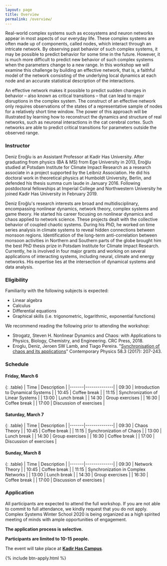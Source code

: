 ```yaml
---
layout: page
title: Overview
permalink: /overview/
---
```


Real-world complex systems such as ecosystems and neuron networks appear in most aspects of our everyday life. These complex systems are often made up of components, called nodes, which interact through an intricate network. By observing past behavior of such complex systems, it may be possible to predict behavior for some time in the future. However, it is much more difficult to predict new behavior of such complex systems when the parameters change to a new range. In this workshop we will examine this challenge by building an effective network, that is, a faithful model of the network consisting of the underlying local dynamics at each node and an accurate statistical description of the interactions.

An effective network makes it possible to predict sudden changes in behavior – also known as critical transitions – that can lead to major disruptions in the complex system. The construct of an effective network only requires observations of the states of a representative sample of nodes for a relatively short time window. The power of this approach will be illustrated by learning how to reconstruct the dynamics and structure of real networks, such as neuronal interactions in the cat cerebral cortex. Such networks are able to predict critical transitions for parameters outside the observed range.

### Instructor

Deniz Eroğlu is an Assistant Professor at Kadir Has University. After graduating from physics (BA & MS) from Ege University in 2013, Eroğlu studied at Potsdam Institute for Climate Impact Research as a research associate in a project supported by the Leibniz Association. He did his doctoral work in theoretical physics at Humboldt University, Berlin, and defended his thesis summa cum laude in January 2016. Following postdoctoral fellowships at Imperial College and Northwestern University he joined Kadir Has University in February 2019.

Deniz Eroğlu's research interests are broad and multidisciplinary, encompassing nonlinear dynamics, network theory, complex systems and game theory. He started his career focusing on nonlinear dynamics and chaos applied to network science. These projects dealt with the collective behavior of coupled chaotic systems. During his PhD, he worked on time series analysis in climate systems to reveal hidden connections between monsoon regions. Identification of the long-term anti-correlation between monsoon activities in Northern and Southern parts of the globe brought him the best PhD thesis prize in Potsdam Institute for Climate Impact Research. Currently, he is involved in four major grants and working on several applications of interacting systems, including neural, climate and energy networks. His expertise lies at the intersection of dynamical systems and data analysis.

### Eligibility

Familiarity with the following subjects is expected:

* Linear algebra
* Calculus
* Differential equations
* Graphical skills (i.e. trigonometric, logarithmic, exponential functions)

We recommend reading the following prior to attending the workshop:
* Strogatz, Steven H. Nonlinear Dynamics and Chaos: with Applications to Physics, Biology, Chemistry, and Engineering. CRC Press, 2018.
* Eroglu, Deniz, Jeroen SW Lamb, and Tiago Pereira. "[Synchronisation of chaos and its applications](http://conteudo.icmc.usp.br/pessoas/tiago/index.html/assets/synchronisation-of-chaos-and-its-applications.pdf)" Contemporary Physics 58.3 (2017): 207-243.

### Schedule

#### Friday, March 6

{: .table}
| Time  | Description  |
|-------|--------------|
| 09:30 | Introduction to Dynamical Systems |
| 10:45 | Coffee break |
| 11:15 | Synchronization of Linear Systems |
| 13:00 | Lunch break |
| 14:30 | Group exercises |
| 16:30 | Coffee break |
| 17:00 | Discussion of exercises |

#### Saturday, March 7

{: .table}
| Time  | Description  |
|-------|--------------|
| 09:30 | Chaos Theory |
| 10:45 | Coffee break |
| 11:15 | Synchronization of Chaos |
| 13:00 | Lunch break |
| 14:30 | Group exercises |
| 16:30 | Coffee break |
| 17:00 | Discussion of exercises |

#### Sunday, March 8

{: .table}
| Time  | Description  |
|-------|--------------|
| 09:30 | Network Theory |
| 10:45 | Coffee break |
| 11:15 | Synchronization in Complex Networks |
| 13:00 | Lunch break |
| 14:30 | Group exercises |
| 16:30 | Coffee break |
| 17:00 | Discussion of exercises |

### Application

All participants are expected to attend the full workshop. If you are not able to commit to full attendance, we kindly request that you do not apply. Complex Systems Winter School 2020 is being organized as a high spirited meeting of minds with ample opportunities of engagement.

**The application process is selective.**

**Participants are limited to 10-15 people.**

The event will take place at **[Kadir Has Campus](https://khas.edu.tr/en/about-us-university/contact-us)**.

{% include btn-apply.html %}
